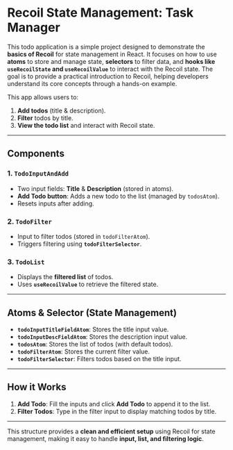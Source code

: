 # Recoil State Management: Task Manager

This todo application is a simple project designed to demonstrate the **basics of Recoil** for state management in React. It focuses on how to use **atoms** to store and manage state, **selectors** to filter data, and **hooks like `useRecoilState` and `useRecoilValue`** to interact with the Recoil state. The goal is to provide a practical introduction to Recoil, helping developers understand its core concepts through a hands-on example.


This app allows users to:
1. **Add todos** (title & description).
2. **Filter** todos by title.
3. **View the todo list** and interact with Recoil state.

---

## Components

### 1. `TodoInputAndAdd`
- Two input fields: **Title** & **Description** (stored in atoms).  
- **Add Todo button**: Adds a new todo to the list (managed by `todosAtom`).
- Resets inputs after adding.

### 2. `TodoFilter`
- Input to filter todos (stored in `todoFilterAtom`).
- Triggers filtering using **`todoFilterSelector`**.

### 3. `TodoList`
- Displays the **filtered list** of todos.
- Uses **`useRecoilValue`** to retrieve the filtered state.

---

## Atoms & Selector (State Management)

- **`todoInputTitleFieldAtom`**: Stores the title input value.  
- **`todoInputDescFieldAtom`**: Stores the description input value.  
- **`todosAtom`**: Stores the list of todos (with default todos).  
- **`todoFilterAtom`**: Stores the current filter value.  
- **`todoFilterSelector`**: Filters todos based on the title input.

---

## How it Works

1. **Add Todo**: Fill the inputs and click **Add Todo** to append it to the list.  
2. **Filter Todos**: Type in the filter input to display matching todos by title.

---

This structure provides a **clean and efficient setup** using Recoil for state management, making it easy to handle **input, list, and filtering logic**.
